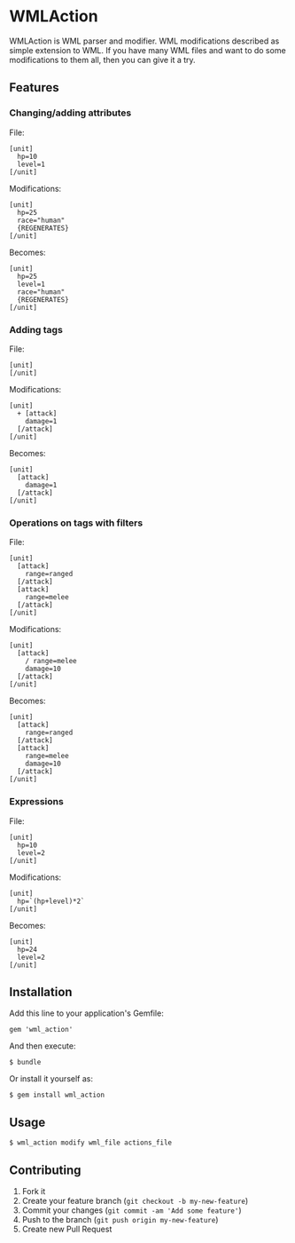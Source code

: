 # WMLAction

WMLAction is WML parser and modifier. WML modifications described as simple extension to WML. If you have many WML files and want to do some modifications to them all, then you can give it a try.

## Features

### Changing/adding attributes
File:
```
[unit]
  hp=10
  level=1
[/unit]
```
Modifications:
```
[unit]
  hp=25
  race="human"
  {REGENERATES}
[/unit]
```
Becomes:
```
[unit]
  hp=25
  level=1
  race="human"
  {REGENERATES}
[/unit]
```
### Adding tags
File:
```
[unit]
[/unit]
```
Modifications:
```
[unit]
  + [attack]
    damage=1
  [/attack]
[/unit]
```
Becomes:
```
[unit]
  [attack]
    damage=1
  [/attack]
[/unit]
```

### Operations on tags with filters
File:
```
[unit]
  [attack]
    range=ranged
  [/attack]
  [attack]
    range=melee
  [/attack]
[/unit]
```
Modifications:
```
[unit]
  [attack]
    / range=melee
    damage=10
  [/attack]
[/unit]
```
Becomes:
```
[unit]
  [attack]
    range=ranged
  [/attack]
  [attack]
    range=melee
    damage=10
  [/attack]
[/unit]
```

### Expressions
File:
```
[unit]
  hp=10
  level=2
[/unit]
```
Modifications:
```
[unit]
  hp=`(hp+level)*2`
[/unit]
```
Becomes:
```
[unit]
  hp=24
  level=2
[/unit]
```

## Installation

Add this line to your application's Gemfile:

    gem 'wml_action'

And then execute:

    $ bundle

Or install it yourself as:

    $ gem install wml_action

## Usage

    $ wml_action modify wml_file actions_file

## Contributing

1. Fork it
2. Create your feature branch (`git checkout -b my-new-feature`)
3. Commit your changes (`git commit -am 'Add some feature'`)
4. Push to the branch (`git push origin my-new-feature`)
5. Create new Pull Request
